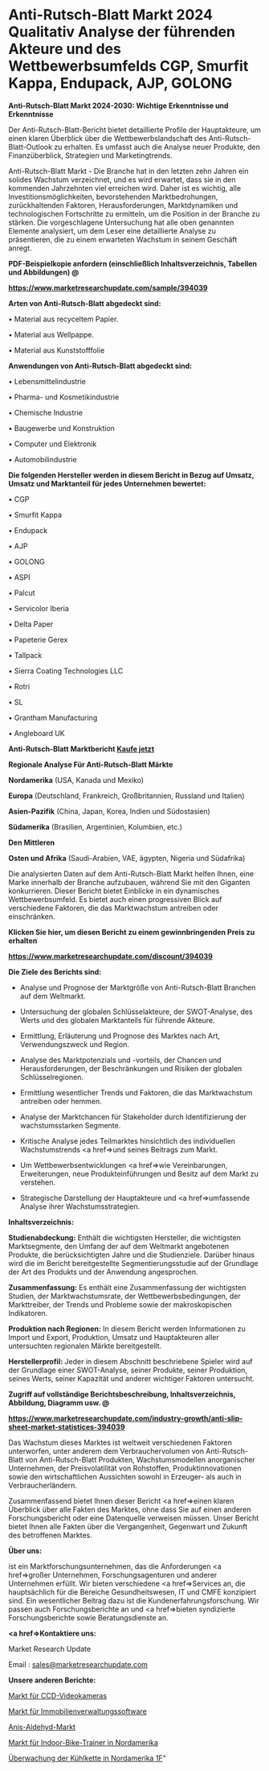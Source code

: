 # Anti-Rutsch-Blatt Markt 2024 Qualitativ Analyse der führenden Akteure und des Wettbewerbsumfelds CGP, Smurfit Kappa, Endupack, AJP, GOLONG

<strong>Anti-Rutsch-Blatt Markt 2024-2030: Wichtige Erkenntnisse und Erkenntnisse</strong>

Der Anti-Rutsch-Blatt-Bericht bietet detaillierte Profile der Hauptakteure, um einen klaren Überblick über die Wettbewerbslandschaft des Anti-Rutsch-Blatt-Outlook zu erhalten. Es umfasst auch die Analyse neuer Produkte, den Finanzüberblick, Strategien und Marketingtrends.

Anti-Rutsch-Blatt Markt - Die Branche hat in den letzten zehn Jahren ein solides Wachstum verzeichnet, und es wird erwartet, dass sie in den kommenden Jahrzehnten viel erreichen wird. Daher ist es wichtig, alle Investitionsmöglichkeiten, bevorstehenden Marktbedrohungen, zurückhaltenden Faktoren, Herausforderungen, Marktdynamiken und technologischen Fortschritte zu ermitteln, um die Position in der Branche zu stärken. Die vorgeschlagene Untersuchung hat alle oben genannten Elemente analysiert, um dem Leser eine detaillierte Analyse zu präsentieren, die zu einem erwarteten Wachstum in seinem Geschäft anregt.



<strong><b>PDF-Beispielkopie anfordern (einschließlich Inhaltsverzeichnis, Tabellen und Abbildungen) @ </b></strong>

<strong><a href=https://www.marketresearchupdate.com/sample/394039>

<strong>https://www.marketresearchupdate.com/sample/394039</u></a></strong></strong>



<strong>Arten von Anti-Rutsch-Blatt abgedeckt sind:</strong>

• Material aus recyceltem Papier.

• Material aus Wellpappe.

• Material aus Kunststofffolie



<strong>Anwendungen von Anti-Rutsch-Blatt abgedeckt sind:</strong>

• Lebensmittelindustrie

• Pharma- und Kosmetikindustrie

• Chemische Industrie

• Baugewerbe und Konstruktion

• Computer und Elektronik

• Automobilindustrie



<strong>Die folgenden Hersteller werden in diesem Bericht in Bezug auf Umsatz, Umsatz und Marktanteil für jedes Unternehmen bewertet:</strong>

• CGP

• Smurfit Kappa

• Endupack

• AJP

• GOLONG

• ASPI

• Palcut

• Servicolor Iberia

• Delta Paper

• Papeterie Gerex

• Tallpack

• Sierra Coating Technologies LLC

• Rotri

• SL

• Grantham Manufacturing

• Angleboard UK



<strong>Anti-Rutsch-Blatt Marktbericht <a href=https://www.marketresearchupdate.com/buynow/394039>Kaufe jetzt</a></strong>



<strong>Regionale Analyse Für Anti-Rutsch-Blatt Märkte</strong>



<strong>Nordamerika</strong> (USA, Kanada und Mexiko)



<strong>Europa</strong> (Deutschland, Frankreich, Großbritannien, Russland und Italien)



<strong>Asien-Pazifik</strong> (China, Japan, Korea, Indien und Südostasien)



<strong>Südamerika</strong> (Brasilien, Argentinien, Kolumbien, etc.)



<strong>Den Mittleren</strong> 

<strong>Osten und Afrika</strong> (Saudi-Arabien, VAE, ägypten, Nigeria und Südafrika)

Die analysierten Daten auf dem Anti-Rutsch-Blatt Markt helfen Ihnen, eine Marke innerhalb der Branche aufzubauen, während Sie mit den Giganten konkurrieren. Dieser Bericht bietet Einblicke in ein dynamisches Wettbewerbsumfeld. Es bietet auch einen progressiven Blick auf verschiedene Faktoren, die das Marktwachstum antreiben oder einschränken.



<strong>Klicken Sie hier, um diesen Bericht zu einem gewinnbringenden Preis zu erhalten
</strong>

<strong><a href=https://www.marketresearchupdate.com/discount/394039>https://www.marketresearchupdate.com/discount/394039</b></u></strong></a>



<strong>Die Ziele des Berichts sind:</strong>

- Analyse und Prognose der Marktgröße von Anti-Rutsch-Blatt Branchen auf dem Weltmarkt.

- Untersuchung der globalen Schlüsselakteure, der SWOT-Analyse, des Werts und des globalen Marktanteils für führende Akteure.

- Ermittlung, Erläuterung und Prognose des Marktes nach Art, Verwendungszweck und Region.

- Analyse des Marktpotenzials und -vorteils, der Chancen und Herausforderungen, der Beschränkungen und Risiken der globalen Schlüsselregionen.

- Ermittlung wesentlicher Trends und Faktoren, die das Marktwachstum antreiben oder hemmen.

- Analyse der Marktchancen für Stakeholder durch Identifizierung der wachstumsstarken Segmente.

- Kritische Analyse jedes Teilmarktes hinsichtlich des individuellen Wachstumstrends <a href=>und</a> seines Beitrags zum Markt.

- Um Wettbewerbsentwicklungen <a href=>wie</a> Vereinbarungen, Erweiterungen, neue Produkteinführungen und Besitz auf dem Markt zu verstehen.

- Strategische Darstellung der Hauptakteure und <a href=>umfas</a>sende Analyse ihrer Wachstumsstrategien.



<strong>Inhaltsverzeichnis:</strong>



<strong>Studienabdeckung:</strong> Enthält die wichtigsten Hersteller, die wichtigsten Marktsegmente, den Umfang der auf dem Weltmarkt angebotenen Produkte, die berücksichtigten Jahre und die Studienziele. Darüber hinaus wird die im Bericht bereitgestellte Segmentierungsstudie auf der Grundlage der Art des Produkts und der Anwendung angesprochen.



<strong>Zusammenfassung:</strong> Es enthält eine Zusammenfassung der wichtigsten Studien, der Marktwachstumsrate, der Wettbewerbsbedingungen, der Markttreiber, der Trends und Probleme sowie der makroskopischen Indikatoren.



<strong>Produktion nach Regionen:</strong> In diesem Bericht werden Informationen zu Import und Export, Produktion, Umsatz und Hauptakteuren aller untersuchten regionalen Märkte bereitgestellt.



<strong>Herstellerprofil:</strong> Jeder in diesem Abschnitt beschriebene Spieler wird auf der Grundlage einer SWOT-Analyse, seiner Produkte, seiner Produktion, seines Werts, seiner Kapazität und anderer wichtiger Faktoren untersucht.



<strong><b>Zugriff auf vollständige Berichtsbeschreibung, Inhaltsverzeichnis, Abbildung, Diagramm usw. @ </b></strong>

<strong><a href=https://www.marketresearchupdate.com/industry-growth/anti-slip-sheet-market-statistices-394039>https://www.marketresearchupdate.com/industry-growth/anti-slip-sheet-market-statistices-394039</a></strong>

Das Wachstum dieses Marktes ist weltweit verschiedenen Faktoren unterworfen, unter anderem dem Verbrauchervolumen von Anti-Rutsch-Blatt von Anti-Rutsch-Blatt Produkten, Wachstumsmodellen anorganischer Unternehmen, der Preisvolatilität von Rohstoffen, Produktinnovationen sowie den wirtschaftlichen Aussichten sowohl in Erzeuger- als auch in Verbraucherländern.

Zusammenfassend bietet Ihnen dieser Bericht <a href=>einen</a> klaren Überblick über alle Fakten des Marktes, ohne dass Sie auf einen anderen Forschungsbericht oder eine Datenquelle verweisen müssen. Unser Bericht bietet Ihnen alle Fakten über die Vergangenheit, Gegenwart und Zukunft des betroffenen Marktes.



<strong>Über uns:</strong>

 ist ein Marktforschungsunternehmen, das die Anforderungen <a href=>großer</a> Unternehmen, Forschungsagenturen und anderer Unternehmen erfüllt. Wir bieten verschiedene <a href=>Services</a> an, die hauptsächlich für die Bereiche Gesundheitswesen, IT und CMFE konzipiert sind. Ein wesentlicher Beitrag dazu ist die Kundenerfahrungsforschung. Wir passen auch Forschungsberichte an und <a href=>bieten</a> syndizierte Forschungsberichte sowie Beratungsdienste an.



<strong><a href=>Kontaktiere uns:</a></strong>

Market Research Update

Email : sales@marketresearchupdate.com



<strong>Unsere anderen Berichte:</strong>

<a href=https://www.linkedin.com/pulse/ccd-video-cameras-market-expects-see-significant>Markt für CCD-Videokameras</a>

<a href=https://www.linkedin.com/pulse/real-estate-property-management-software-market-1f>Markt für Immobilienverwaltungssoftware</a>

<a href=https://www.linkedin.com/pulse/anisic-aldehyde-market-outlooks-2023-size-shares>Anis-Aldehyd-Markt</a>

<a href=https://www.linkedin.com/pulse/north-america-indoor-bike-trainers-market-2023-2030->Markt für Indoor-Bike-Trainer in Nordamerika</a>

<a href=https://www.linkedin.com/pulse/north-america-cold-chain-tracking-monitoring-1f>Überwachung der Kühlkette in Nordamerika 1F</a>"
